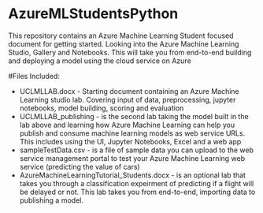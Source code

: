 # AzureMLStudentsPython

This repository contains an Azure Machine Learning Student focused document for getting started. Looking into the Azure Machine Learning Studio, Gallery and Notebooks. This will take you from end-to-end building and deploying a model using the cloud service on Azure

#Files Included:
* UCLMLLAB.docx - Starting document containing an Azure Machine Learning studio lab. Covering input of data, preprocessing, jupyter notebooks, model building, scoring and evaluation
* UCLMLLAB_publishing - is the second lab taking the model built in the lab above and learning how Azure Machine Learning can help you publish and consume machine learning models as web service URLs. This includes using the UI, Jupyter Notebooks, Excel and a web app
* sampleTestData.csv - is a file of sample data you can upload to the web service management portal to test your Azure Machine Learning web service (predicting the value of cars)
* AzureMachineLearningTutorial_Students.docx - is an optional lab that takes you through a classification expeirment of predicting if a flight will be delayed or not. This lab takes you from end-to-end, importing data to publishing a model.

